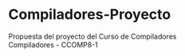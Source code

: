 # Compiladores-Proyecto
Propuesta del proyecto del Curso de Compiladores <br>
Compiladores - CCOMP8-1<br>
